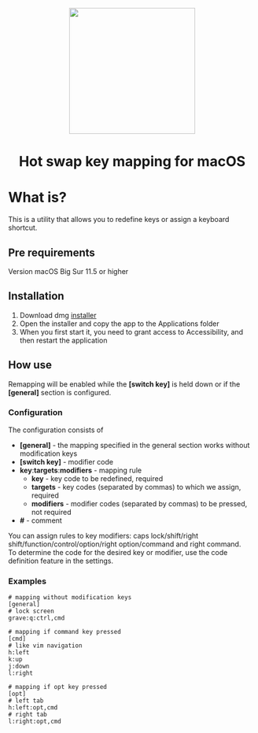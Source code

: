 <p align="center">
  <img width="256" height="256" src="https://github.com/bornthenord/keyborg/blob/main/logo.jpeg">
<p>
<h1 align="center">Hot swap key mapping for macOS</h1>

# What is?
This is a utility that allows you to redefine keys or assign a keyboard shortcut.
  
## Pre requirements
Version macOS Big Sur 11.5 or higher

## Installation
1. Download dmg [installer](https://github.com/bornthenord/hotpaws/releases)
2. Open the installer and copy the app to the Applications folder
3. When you first start it, you need to grant access to Accessibility, and then restart the application

## How use
Remapping will be enabled while the **[switch key]** is held down or if the **[general]** section is configured.

### Configuration
The configuration consists of

- **[general]** - the mapping specified in the general section works without modification keys
- **[switch key]** - modifier code
- **key**:**targets**:**modifiers** - mapping rule
    - **key** - key code to be redefined, required
    - **targets** - key codes (separated by commas) to which we assign, required
    - **modifiers** - modifier codes (separated by commas) to be pressed, not required
- **#** - comment

You can assign rules to key modifiers: caps lock/shift/right shift/function/control/option/right option/command and right command.\
To determine the code for the desired key or modifier, use the code definition feature in the settings.

### Examples

```text
# mapping without modification keys
[general]
# lock screen
grave:q:ctrl,cmd

# mapping if command key pressed
[cmd]
# like vim navigation
h:left
k:up
j:down
l:right

# mapping if opt key pressed
[opt]
# left tab
h:left:opt,cmd
# right tab
l:right:opt,cmd
```
